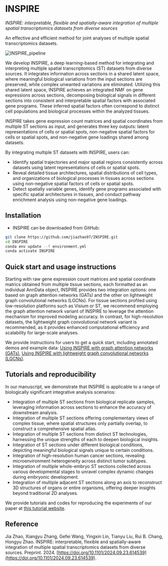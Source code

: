 # INSPIRE

*INSPIRE: interpretable, flexible and spatially-aware integration of multiple spatial transcriptomics datasets from diverse sources*

An effective and efficient method for joint analyses of multiple spatial transcriptomics datasets.

![INSPIRE\_pipeline](demo/overview.jpg)

We develop INSPIRE, a deep learning-based method for integrating and interpreting multiple spatial transcriptomics (ST) datasets from diverse sources. It integrates information across sections in a shared latent space, where meaningful biological variations from the input sections are preserved, while complex unwanted variations are eliminated. Utilizing this shared latent space, INSPIRE achieves an integrated NMF on gene expressions across sections, decomposing biological signals in different sections into consistent and interpretable spatial factors with associated gene programs. These inferred spatial factors often correspond to distinct cell populations and biological processes within the analyzed tissues.

INSPIRE takes gene expression count matrices and spatial coordinates from multiple ST sections as input, and generates three key outputs: latent representations of cells or spatial spots, non-negative spatial factors for cells or spatial spots, and non-negative gene loadings shared among datasets.

By integrating multiple ST datasets with INSPIRE, users can:
* Identify spatial trajectories and major spatial regions consistently across datasets using latent representations of cells or spatial spots.
* Reveal detailed tissue architectures, spatial distributions of cell types, and organizations of biological processes in tissues across sections using non-negative spatial factors of cells or spatial spots.
* Detect spatially variable genes, identify gene programs associated with specific spatial architectures in tissues, and conduct pathway enrichment analysis using non-negative gene loadings.

## Installation
* INSPIRE can be downloaded from GitHub:
```bash
git clone https://github.com/jiazhao97/INSPIRE.git
cd INSPIRE
conda env update --f environment.yml
conda activate INSPIRE
```

## Quick start and usage instructions
Starting with raw gene expression count matrices and spatial coordinate matrics obtained from multiple tissue sections, each formatted as an individual AnnData object, INSPIRE provides two integration options: one based on graph attention networks (GATs) and the other on lightweight graph convolutional networks (LGCNs). For tissue sections profiled using low-resolution platforms such as Visium or ST, we recommend employing the graph attention network variant of INSPIRE to leverage the attention mechanism for improved modeling accuracy. In contrast, for high-resolution datasets, the lightweight graph convolutional network variant is recommended, as it provides enhanced computational efficiency and scalability for large-scale analyses.

We provide instructions for users to get a quick start, including annotated demos and example data: [Using INSPIRE with graph attention networks (GATs)](https://inspire-tutorial.readthedocs.io/en/latest/examples/INSPIRE_GAT.html), [Using INSPIRE with lightweight graph convolutional networks (LGCNs)](https://inspire-tutorial.readthedocs.io/en/latest/examples/INSPIRE_LGCN.html).


## Tutorials and reproducibility

In our manuscript, we demonstrate that INSPIRE is applicable to a range of biologically significant integrative analysis scenarios:
* Integration of multiple ST sections from biological replicate samples, leveraging information across sections to enhance the accuracy of downstream analysis.
* Integration of multiple ST sections offering complementary views of complex tissue, where spatial structures only partially overlap, to construct a comprehensive spatial atlas.
* Integration of multiple ST sections from distinct ST technologies, harnessing the unique strengths of each to deepen biological insights.
* Integration of ST sections under different biological conditions, depicting meaningful biological signals unique to certain conditions.
* Integration of high-resolution human cancer sections, revealing microenvironment heterogeneity across distinct tumor subtypes.
* Integration of multiple whole-embryo ST sections collected across various developmental stages to unravel complex dynamic changes during embryonic development.
* Integration of multiple adjacent ST sections along an axis to reconstruct 3D structures of organs or entire organisms, offering deeper insights beyond traditional 2D analyses.

We provide tutorials and codes for reproducing the experiments of our paper at [this tutorial website](https://inspire-tutorial.readthedocs.io/en/latest/index.html#).

## Reference

Jia Zhao, Xiangyu Zhang, Gefei Wang, Yingxin Lin, Tianyu Liu, Rui B. Chang, Hongyu Zhao. INSPIRE: interpretable, flexible and spatially-aware integration of multiple spatial transcriptomics datasets from diverse sources. Preprint. 2024. [https://doi.org/10.1101/2024.09.23.614539](https://doi.org/10.1101/2024.09.23.614539).
